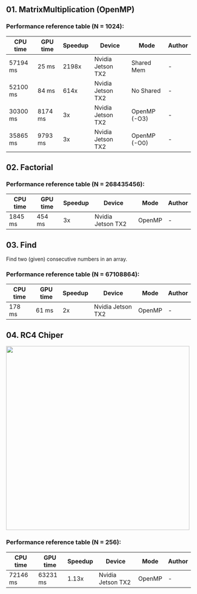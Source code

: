 ## 01. MatrixMultiplication (OpenMP)

### Performance reference table (N = 1024):

CPU time   | GPU time | Speedup  | Device             | Mode  |Author
-----------| -------- | -------- | ------------------ | ----  |------
57194 ms   | 25 ms    | 2198x     | Nvidia Jetson TX2  | Shared Mem | -
52100 ms   | 84 ms    | 614x     | Nvidia Jetson TX2  | No Shared | -
30300 ms   | 8174 ms    | 3x     | Nvidia Jetson TX2  | OpenMP (-O3) | -
35865 ms   | 9793 ms    | 3x     | Nvidia Jetson TX2  | OpenMP (-O0) | -

## 02. Factorial

### Performance reference table (N = 268435456):

CPU time   | GPU time | Speedup  | Device             | Mode  |Author
-----------| -------- | -------- | ------------------ | ----  |------
1845 ms   | 454 ms    | 3x     | Nvidia Jetson TX2  | OpenMP | -


## 03. Find

Find two (given) consecutive numbers in an array.

### Performance reference table (N = 67108864):

CPU time   | GPU time | Speedup  | Device             | Mode  |Author
-----------| -------- | -------- | ------------------ | ----  |------
178 ms   | 61 ms    | 2x     | Nvidia Jetson TX2  | OpenMP | -

## 04. RC4 Chiper

<img src="https://github.com/PARCO-LAB/Advanced-Computer-Architectures/blob/main/figures/l5_04.jpg" width="500" height=auto> 

### Performance reference table (N = 256):

CPU time   | GPU time | Speedup  | Device             | Mode  |Author
-----------| -------- | -------- | ------------------ | ----  |------
72146 ms   | 63231 ms    | 1.13x     | Nvidia Jetson TX2  | OpenMP | -

